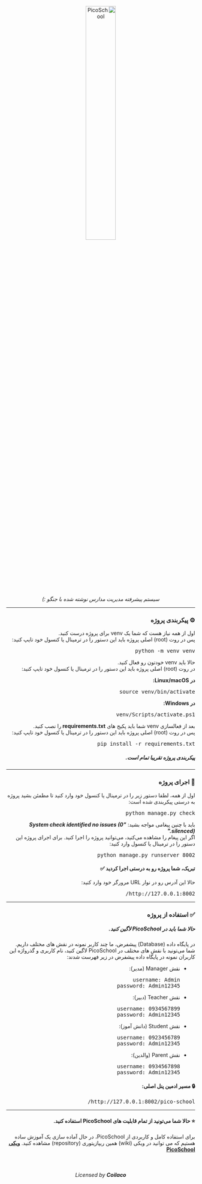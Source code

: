 <div dir="rtl">

  <p align="center">
  
  <img src="https://drive.google.com/uc?id=1Lp6hXe_C-_f0uCYBmsPQ2T1y4BY0n32L&export=download" alt="PicoSchool" width="40%">
  
  <p align="center">
    <i>
    سیستم پیشرفته مدیریت مدارس نوشته شده با جنگو :)
    </i>
  </p>
  
  <hr>
</p>

<h3>
⚙️ پیکربندی پروژه
</h3>

<p>
اول از همه نیاز هست که شما یک venv برای پروژه درست کنید. <br>
پس در روت (root) اصلی پروژه باید این دستور را در ترمینال یا کنسول خود تایپ کنید: 
</p>
<pre>
python -m venv venv
</pre>
<p>
حالا باید venv خودتون رو فعال کنید. <br>
  در روت (root) اصلی پروژه باید این دستور را در ترمینال یا کنسول خود تایپ کنید: 
</p>
<b>
در Linux/macOS:
</b>
<pre>
source venv/bin/activate
</pre>
<b>
در Windows:
</b>
<pre>
venv/Scripts/activate.ps1
</pre>

<p>
  بعد از فعالسازی venv شما باید پکیج های <b> requirements.txt </b> را نصب کنید. <br> 
پس در روت (root) اصلی پروژه باید این دستور را در ترمینال یا کنسول خود تایپ کنید: 
</p>
<pre>
pip install -r requirements.txt
</pre>
<h5>
پیکربندی پروژه تقریبا تمام است.
</h5>

<hr>

<h3>
🏁 اجرای پروژه
</h3>
<p>
  اول از همه، لطفا دستور زیر را در ترمینال یا کنسول خود وارد کنید تا مطمئن بشید پروژه به درستی پیکربندی شده است:
</p>
<pre>
python manage.py check
</pre>
<p>
  باید با چنین پیغامی مواجه بشید:
  <strong>
    <i>
      "System check identified no issues (0 silenced)."
    </i>
  </strong>
  <br>
  اگر این پیغام را مشاهده می‌کنید، می‌توانید پروژه را اجرا کنید. برای اجرای پروژه این دستور را در ترمینال یا کنسول وارد کنید:
</p>
<pre>
python manage.py runserver 8002
</pre>
<h4>
  تبریک، شما پروژه رو به درستی اجرا کردید ✅ 
</h4>

<p>
  حالا این آدرس رو در نوار URL مرورگر خود وارد کنید:
</p>
<pre>
http://127.0.0.1:8002/
</pre>

<hr>
<h3>
✅ استفاده از پروژه
</h3>
<h5>
  حالا شما باید در PicoSchool لاگین کنید.
</h5>
<p>
  در پایگاه داده (Database) پیشفرض، ما چند کاربر نمونه در نقش های مختلف داریم. <br>
  شما می‌تونید با نقش های مختلف در PicoSchool لاگین کنید، نام کاربری و گذرواژه این کاربران نمونه در پایگاه داده پیشفرض در زیر فهرست شدند:  
</p>
<ul>
  <li>
    نقش Manager (مدیر):
<pre>
username: Admin
password: Admin12345
</pre>
  </li>
  <li>
   نقش Teacher (دبیر):
<pre>
username: 0934567899
password: Admin12345
</pre>
  </li>
  <li>
    نقش Student (دانش آموز):
<pre>
username: 0923456789
password: Admin12345
</pre>
  </li>
  <li>
   نقش Parent (والدین):
<pre>
username: 0934567898
password: Admin12345
</pre>
  </li>
</ul>

<h4>
🔒 مسیر ادمین پنل اصلی:
</h4>
<pre>
http://127.0.0.1:8002/pico-school/
</pre>

<hr>
<h4>
  ⭐️ حالا شما می‌تونید از تمام قابلیت های PicoSchool استفاده کنید.
</h4>

<p>
برای استفاده کامل و کاربردی از PicoSchool، در حال آماده سازی یک آموزش ساده هستیم که می توانید در ویکی (wiki) همین ریپازیتوری (repository) مشاهده کنید.
<b>
  <a href="https://github.com/AminAliH47/PicoSchool/wiki">ویکی PicoSchool</a>  
</b>
</p>

<br>
<h6 align="center">
  Licensed by <b>Coilaco</b>
</h6>

  
</div>
